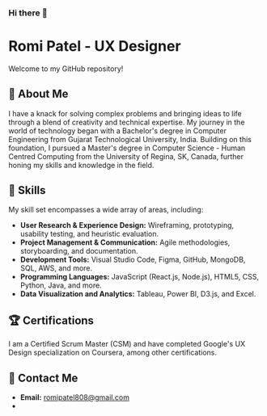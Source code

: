 ### Hi there 👋


# Romi Patel - UX Designer

Welcome to my GitHub repository!


## 🚀 About Me

I have a knack for solving complex problems and bringing ideas to life through a blend of creativity and technical expertise. My journey in the world of technology began with a Bachelor's degree in Computer Engineering from Gujarat Technological University, India. Building on this foundation, I pursued a Master's degree in Computer Science - Human Centred Computing from the University of Regina, SK, Canada, further honing my skills and knowledge in the field.


## 🌟 Skills

My skill set encompasses a wide array of areas, including:

- **User Research & Experience Design:** Wireframing, prototyping, usability testing, and heuristic evaluation.
- **Project Management & Communication:** Agile methodologies, storyboarding, and documentation.
- **Development Tools:** Visual Studio Code, Figma, GitHub, MongoDB, SQL, AWS, and more.
- **Programming Languages:** JavaScript (React.js, Node.js), HTML5, CSS, Python, Java, and more.
- **Data Visualization and Analytics:** Tableau, Power BI, D3.js, and Excel.

## 🏆 Certifications

I am a Certified Scrum Master (CSM) and have completed Google's UX Design specialization on Coursera, among other certifications.


## 📧 Contact Me

- **Email:** romipatel808@gmail.com
- 
<!--
**rp808/rp808** is a ✨ _special_ ✨ repository because its `README.md` (this file) appears on your GitHub profile.

Here are some ideas to get you started:

- 🔭 I’m currently working on ...
- 🌱 I’m currently learning ...
- 👯 I’m looking to collaborate on ...
- 🤔 I’m looking for help with ...
- 💬 Ask me about ...
- 📫 How to reach me: ...
- 😄 Pronouns: ...
- ⚡ Fun fact: ...
-->
